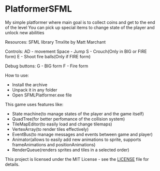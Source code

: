 # PlatformerSFML

My simple platformer where main goal is to collect coins and get to the end of the level
You can pick up special items to change state of the player and unlock new abilities

Resources:
SFML library
Tmxlite by Matt Marchant

Controls:
AD - movement
Space - Jump
S - Crouch(Only in BIG or FIRE form)
E - Shoot fire balls(Only if FIRE form)

Debug buttons:
G - BIG form
F - Fire form

How to use:
- Install the archive
- Unpack it in any folder
- Open SFMLPlatformer.exe file

This game uses features like:
  - State machine(to manage states of the player and the game itself)
  - QuadTree(for better perfomance of the collision system)
  - TileMapEditor(to easily load and change tilemaps)
  - VertexArray(to render tiles effectively)
  - EventBus(to manage messages and events between game and player)
  - Animator(allows to easily add new animations to sprite, supports frameAnimations and positionAnimations)
  - RenderQueue(renders sprites and tiles in a selected order)

This project is licensed under the MIT License - see the [LICENSE](LICENSE) file for details.
